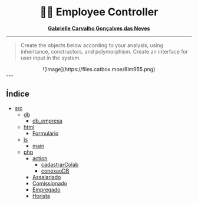 <div align=center>
    <h1>🧑‍💼 Employee Controller</h1>
</div>


<div align='center'>
  <strong>
    <p><a href='https://github.com/GabrielleCGNeves'>Gabrielle Carvalho Gonçalves das Neves</a></p>
  </strong>
</div>

---
> Create the objects below according to your analysis, using inheritance, constructors, and polymorphism. Create an interface for user input in the system.

<div align='center'>
  ![image](https://files.catbox.moe/8lm955.png)
</div>
---

## Índice
- [src](./src/)
  - [db](./src/db)
    - [db_empresa](./src/db/db_empresa.sql)
  - [html](./src/html)
    - [Formulário](./src/html/index.html)
  - [js](./src/js)
    - [main](./src/js/main.js)
  - [php](./src/php)
    - [action](./src/php/action)
      - [cadastrarColab](./src/php/action/cadastrarColab.php)
      - [conexaoDB](./src/php/action/conexaoDB.php)
    - [Assalariado](./src/php/Assalariado.php)
    - [Comissionado](./src/php/Comissionado.php)
    - [Empregado](./src/php/Empregado.php)
    - [Horista](./src/php/Horista.php)